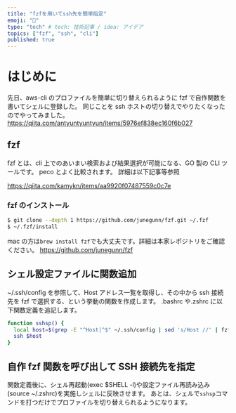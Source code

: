```yaml
---
title: "fzfを用いてssh先を簡単指定"
emoji: "🌊"
type: "tech" # tech: 技術記事 / idea: アイデア
topics: ["fzf", "ssh", "cli"]
published: true
---
```


# はじめに

先日、aws-cli のプロファイルを簡単に切り替えられるように fzf で自作関数を書いてシェルに登録した。
同じことを ssh ホストの切り替えでやりたくなったのでやってみました。
https://qiita.com/antyuntyuntyun/items/5976ef838ec160f6b027

## fzf

fzf とは、cli 上でのあいまい検索および結果選択が可能になる、GO 製の CLI ツールです。
peco とよく比較されます。
詳細は以下記事等参照

https://qiita.com/kamykn/items/aa9920f07487559c0c7e

### fzf のインストール

```bash
$ git clone --depth 1 https://github.com/junegunn/fzf.git ~/.fzf
$ ~/.fzf/install
```

mac の方は`brew install fzf`でも大丈夫です。詳細は本家レポジトリをご確認ください。
https://github.com/junegunn/fzf

## シェル設定ファイルに関数追加

~/.ssh/config を参照して、Host アドレス一覧を取得し、その中から ssh 接続先を fzf で選択する、という挙動の関数を作成します。
.bashrc や.zshrc に以下関数定義を追記します。

```bash
function sshsp() {
  local host=$(grep -E "^Host|^$" ~/.ssh/config | sed 's/Host //' | fzf)
  ssh $host
}
```

## 自作 fzf 関数を呼び出して SSH 接続先を指定

関数定義後に、シェル再起動(exec $SHELL -l)や設定ファイル再読み込み(source ~/.zshrc)を実施しシェルに反映させます。
あとは、シェルで`sshsp`コマンドを打つだけでプロファイルを切り替えられるようになります。
